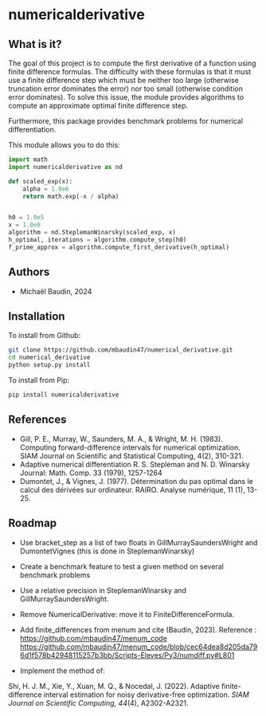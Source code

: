 # numericalderivative

## What is it?

The goal of this project is to compute the first derivative of a function
using finite difference formulas.
The difficulty with these formulas is that it must use a finite difference 
step which must be neither too large (otherwise truncation error dominates 
the error) nor too small (otherwise condition error dominates).
To solve this issue, the module provides algorithms to compute an approximate
optimal finite difference step.

Furthermore, this package provides benchmark problems for numerical
differentiation.

This module allows you to do this:

```python
import math
import numericalderivative as nd

def scaled_exp(x):
    alpha = 1.0e6
    return math.exp(-x / alpha)


h0 = 1.0e5
x = 1.0e0
algorithm = nd.SteplemanWinarsky(scaled_exp, x)
h_optimal, iterations = algorithm.compute_step(h0)
f_prime_approx = algorithm.compute_first_derivative(h_optimal)
```

## Authors

* Michaël Baudin, 2024

## Installation

To install from Github:

```bash
git clone https://github.com/mbaudin47/numerical_derivative.git
cd numerical_derivative
python setup.py install
```

To install from Pip:

```bash
pip install numericalderivative
```

## References
- Gill, P. E., Murray, W., Saunders, M. A., & Wright, M. H. (1983). 
  Computing forward-difference intervals for numerical optimization. 
  SIAM Journal on Scientific and Statistical Computing, 4(2), 310-321.
- Adaptive numerical differentiation
  R. S. Stepleman and N. D. Winarsky
  Journal: Math. Comp. 33 (1979), 1257-1264 
- Dumontet, J., & Vignes, J. (1977). 
  Détermination du pas optimal dans le calcul des dérivées sur ordinateur. 
  RAIRO. Analyse numérique, 11 (1), 13-25.

## Roadmap
- Use bracket_step as a list of two floats in GillMurraySaundersWright
  and DumontetVignes (this is done in SteplemanWinarsky)
- Create a benchmark feature to test a given method on several 
  benchmark problems
- Use a relative precision in SteplemanWinarsky and GillMurraySaundersWright.
- Remove NumericalDerivative: move it to FiniteDifferenceFormula.
- Add finite_differences from menum and cite (Baudin, 2023).
Reference : https://github.com/mbaudin47/menum_code
https://github.com/mbaudin47/menum_code/blob/cec64dea8d205da796d1f578b42948115257b3bb/Scripts-Eleves/Py3/numdiff.py#L801

- Implement the method of:

Shi, H. J. M., Xie, Y., Xuan, M. Q., & Nocedal, J. (2022). Adaptive finite-difference interval estimation for noisy derivative-free optimization. _SIAM Journal on Scientific Computing_, _44_(4), A2302-A2321.


